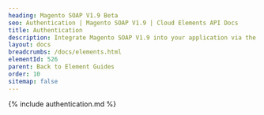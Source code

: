```yaml
---
heading: Magento SOAP V1.9 Beta
seo: Authentication | Magento SOAP V1.9 | Cloud Elements API Docs
title: Authentication
description: Integrate Magento SOAP V1.9 into your application via the Cloud Elements APIs.
layout: docs
breadcrumbs: /docs/elements.html
elementId: 526
parent: Back to Element Guides
order: 10
sitemap: false
---
```


{% include authentication.md %}
